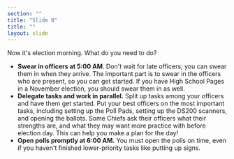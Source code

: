 ```yaml
---
section: ""
title: "Slide 8"
title: ""
layout: slide
---
```


Now it's election morning. What do you need to do?

- **Swear in officers at 5:00 AM**. Don't wait for late officers; you can swear them in when they arrive. The important part is to swear in the officers who are present, so you can get started. If you have High School Pages in a November election, you should swear them in as well.
- **Delegate tasks and work in parallel.** Split up tasks among your officers and have them get started. Put your best officers on the most important tasks, including setting up the Poll Pads, setting up the DS200 scanners, and opening the ballots. Some Chiefs ask their officers what their strengths are, and what they may want more practice with before election day. This can help you make a plan for the day!
- **Open polls promptly at 6:00 AM.** You must open the polls on time, even if you haven't finished lower-priority tasks like putting up signs.

